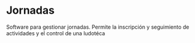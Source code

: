 # Jornadas
Software para gestionar jornadas. Permite la inscripción y seguimiento de actividades y el control de una ludotéca
